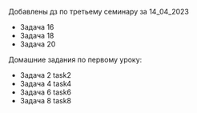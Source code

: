 Добавлены дз по третьему семинару за 14_04_2023
- Задача 16
- Задача 18
- Задача 20

Домашние задания по первому уроку:
- Задача 2 task2
- Задача 4 task4
- Задача 6 task6
- Задача 8 task8

